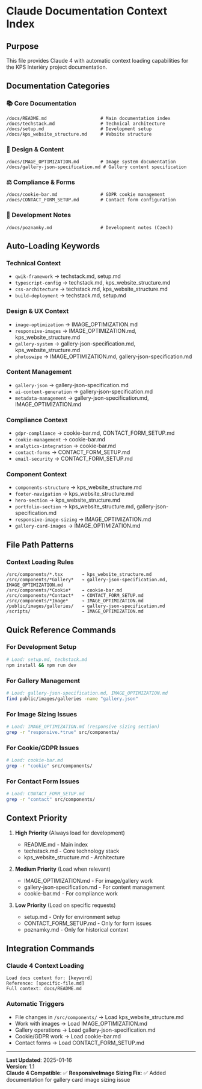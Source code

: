 # Claude Documentation Context Index

## Purpose
This file provides Claude 4 with automatic context loading capabilities for the KPS Interiéry project documentation.

## Documentation Categories

### 📚 Core Documentation
```
/docs/README.md                    # Main documentation index
/docs/techstack.md                 # Technical architecture
/docs/setup.md                     # Development setup
/docs/kps_website_structure.md     # Website structure
```

### 🎨 Design & Content
```
/docs/IMAGE_OPTIMIZATION.md        # Image system documentation  
/docs/gallery-json-specification.md # Gallery content specification
```

### ⚖️ Compliance & Forms
```
/docs/cookie-bar.md                # GDPR cookie management
/docs/CONTACT_FORM_SETUP.md        # Contact form configuration
```

### 📝 Development Notes
```
/docs/poznamky.md                  # Development notes (Czech)
```

## Auto-Loading Keywords

### Technical Context
- `qwik-framework` → techstack.md, setup.md
- `typescript-config` → techstack.md, kps_website_structure.md
- `css-architecture` → techstack.md, kps_website_structure.md
- `build-deployment` → techstack.md, setup.md

### Design & UX Context  
- `image-optimization` → IMAGE_OPTIMIZATION.md
- `responsive-images` → IMAGE_OPTIMIZATION.md, kps_website_structure.md
- `gallery-system` → gallery-json-specification.md, kps_website_structure.md
- `photoswipe` → IMAGE_OPTIMIZATION.md, gallery-json-specification.md

### Content Management
- `gallery-json` → gallery-json-specification.md
- `ai-content-generation` → gallery-json-specification.md
- `metadata-management` → gallery-json-specification.md, IMAGE_OPTIMIZATION.md

### Compliance Context
- `gdpr-compliance` → cookie-bar.md, CONTACT_FORM_SETUP.md
- `cookie-management` → cookie-bar.md
- `analytics-integration` → cookie-bar.md
- `contact-forms` → CONTACT_FORM_SETUP.md
- `email-security` → CONTACT_FORM_SETUP.md

### Component Context
- `components-structure` → kps_website_structure.md
- `footer-navigation` → kps_website_structure.md
- `hero-section` → kps_website_structure.md
- `portfolio-section` → kps_website_structure.md, gallery-json-specification.md
- `responsive-image-sizing` → IMAGE_OPTIMIZATION.md
- `gallery-card-images` → IMAGE_OPTIMIZATION.md

## File Path Patterns

### Context Loading Rules
```
/src/components/*.tsx       → kps_website_structure.md
/src/components/*Gallery*   → gallery-json-specification.md, IMAGE_OPTIMIZATION.md
/src/components/*Cookie*    → cookie-bar.md
/src/components/*Contact*   → CONTACT_FORM_SETUP.md
/src/components/*Image*     → IMAGE_OPTIMIZATION.md
/public/images/galleries/   → gallery-json-specification.md
/scripts/                   → IMAGE_OPTIMIZATION.md
```

## Quick Reference Commands

### For Development Setup
```bash
# Load: setup.md, techstack.md
npm install && npm run dev
```

### For Gallery Management
```bash  
# Load: gallery-json-specification.md, IMAGE_OPTIMIZATION.md
find public/images/galleries -name "gallery.json"
```

### For Image Sizing Issues
```bash
# Load: IMAGE_OPTIMIZATION.md (responsive sizing section)
grep -r "responsive.*true" src/components/
```

### For Cookie/GDPR Issues
```bash
# Load: cookie-bar.md
grep -r "cookie" src/components/
```

### For Contact Form Issues
```bash
# Load: CONTACT_FORM_SETUP.md
grep -r "contact" src/components/
```

## Context Priority

1. **High Priority** (Always load for development)
   - README.md - Main index
   - techstack.md - Core technology stack
   - kps_website_structure.md - Architecture

2. **Medium Priority** (Load when relevant)
   - IMAGE_OPTIMIZATION.md - For image/gallery work
   - gallery-json-specification.md - For content management
   - cookie-bar.md - For compliance work

3. **Low Priority** (Load on specific requests)
   - setup.md - Only for environment setup
   - CONTACT_FORM_SETUP.md - Only for form issues
   - poznamky.md - Only for historical context

## Integration Commands

### Claude 4 Context Loading
```
Load docs context for: [keyword]
Reference: [specific-file.md]
Full context: docs/README.md
```

### Automatic Triggers
- File changes in `/src/components/` → Load kps_website_structure.md
- Work with images → Load IMAGE_OPTIMIZATION.md
- Gallery operations → Load gallery-json-specification.md  
- Cookie/GDPR work → Load cookie-bar.md
- Contact forms → Load CONTACT_FORM_SETUP.md

---

**Last Updated**: 2025-01-16  
**Version**: 1.1  
**Claude 4 Compatible**: ✅
**ResponsiveImage Sizing Fix**: ✅ Added documentation for gallery card image sizing issue